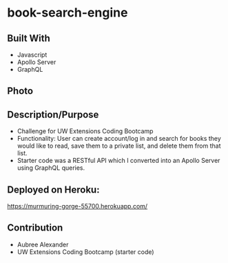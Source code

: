 # book-search-engine

## Built With
* Javascript
* Apollo Server
* GraphQL

## Photo 


## Description/Purpose
* Challenge for UW Extensions Coding Bootcamp
* Functionality: User can create account/log in and search for books they would like to read, save them to a private list, and delete them from that list.
* Starter code was a RESTful API which I converted into an Apollo Server using GraphQL queries.

## Deployed on Heroku:
https://murmuring-gorge-55700.herokuapp.com/

## Contribution
* Aubree Alexander
* UW Extensions Coding Bootcamp (starter code)